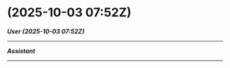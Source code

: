 <!-- Generated by SpecStory -->

<!-- vscode Session 1ccd0adf-0bac-4bda-b923-9e557c950a85 (2025-10-03 07:52Z) -->

#  (2025-10-03 07:52Z)

_**User (2025-10-03 07:52Z)**_



---

_**Assistant**_



---

